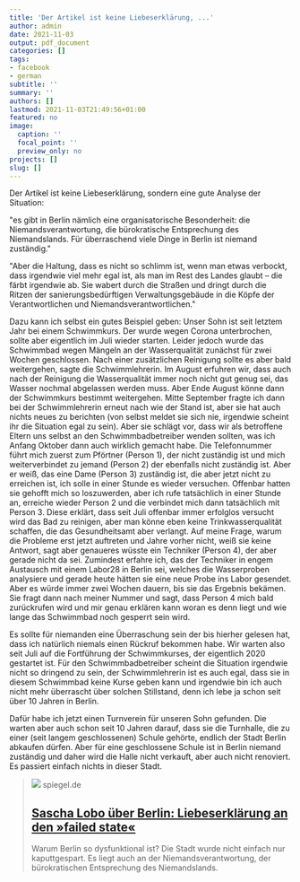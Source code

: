 ```yaml
---
title: 'Der Artikel ist keine Liebeserklärung, ...'
author: admin
date: 2021-11-03
output: pdf_document
categories: []
tags:
- facebook
- german
subtitle: ''
summary: ''
authors: []
lastmod: 2021-11-03T21:49:56+01:00
featured: no
image:
  caption: ''
  focal_point: ''
  preview_only: no
projects: []
slug: []
---
```

Der Artikel ist keine Liebeserklärung, sondern eine gute Analyse der Situation:

"es gibt in Berlin nämlich eine organisatorische Besonderheit: die Niemandsverantwortung, die bürokratische Entsprechung des Niemandslands. Für überraschend viele Dinge in Berlin ist niemand zuständig."

"Aber die Haltung, dass es nicht so schlimm ist, wenn man etwas verbockt, dass irgendwie viel mehr egal ist, als man im Rest des Landes glaubt – die färbt irgendwie ab. Sie wabert durch die Straßen und dringt durch die Ritzen der sanierungsbedürftigen Verwaltungsgebäude in die Köpfe der Verantwortlichen und Niemandsverantwortlichen."

Dazu kann ich selbst ein gutes Beispiel geben: Unser Sohn ist seit letztem Jahr bei einem Schwimmkurs. Der wurde wegen Corona unterbrochen, sollte aber eigentlich im Juli wieder starten. Leider jedoch wurde das Schwimmbad wegen Mängeln an der Wasserqualität zunächst für zwei Wochen geschlossen. Nach einer zusätzlichen Reinigung sollte es aber bald weitergehen, sagte die Schwimmlehrerin. Im August erfuhren wir, dass auch nach der Reinigung die Wasserqualität immer noch nicht gut genug sei, das Wasser nochmal abgelassen werden muss. Aber Ende August könne dann der Schwimmkurs bestimmt weitergehen. Mitte September fragte ich dann bei der Schwimmlehrerin erneut nach wie der Stand ist, aber sie hat auch nichts neues zu berichten (von selbst meldet sie sich nie, irgendwie scheint ihr die Situation egal zu sein). Aber sie schlägt vor, dass wir als betroffene Eltern uns selbst an den Schwimmbadbetreiber wenden sollten, was ich Anfang Oktober dann auch wirklich gemacht habe. Die Telefonnummer führt mich zuerst zum Pförtner (Person 1), der nicht zuständig ist und mich weiterverbindet zu jemand (Person 2) der ebenfalls nicht zuständig ist. Aber er weiß, das eine Dame (Person 3) zuständig ist, die aber jetzt nicht zu erreichen ist, ich solle in einer Stunde es wieder versuchen. Offenbar hatten sie gehofft mich so loszuwerden, aber ich rufe tatsächlich in einer Stunde an, erreiche wieder Person 2 und die verbindet mich dann tatsächlich mit Person 3. Diese erklärt, dass seit Juli offenbar immer erfolglos versucht wird das Bad zu reinigen, aber man könne eben keine Trinkwasserqualität schaffen, die das Gesundheitsamt aber verlangt. Auf meine Frage, warum die Probleme erst jetzt auftreten und Jahre vorher nicht, weiß sie keine Antwort, sagt aber genaueres wüsste ein Techniker (Person 4), der aber gerade nicht da sei. Zumindest erfahre ich, das der Techniker in engem Austausch mit einem Labor28 in Berlin sei, welches die Wasserproben analysiere und gerade heute hätten sie eine neue Probe ins Labor gesendet. Aber es würde immer zwei Wochen dauern, bis sie das Ergebnis bekämen. Sie fragt dann nach meiner Nummer und sagt, dass Person 4 mich bald zurückrufen wird und mir genau erklären kann woran es denn liegt und wie lange das Schwimmbad noch gesperrt sein wird. 

Es sollte für niemanden eine Überraschung sein der bis hierher gelesen hat, dass ich natürlich niemals einen Rückruf bekommen habe. Wir warten also seit Juli auf die Fortführung der Schwimmkurses, der eigentlich 2020 gestartet ist. Für den Schwimmbadbetreiber scheint die Situation irgendwie nicht so dringend zu sein, der Schwimmlehrerin ist es auch egal, dass sie in diesem Schwimmbad keine Kurse geben kann und irgendwie bin ich auch nicht mehr überrascht über solchen Stillstand, denn ich lebe ja schon seit über 10 Jahren in Berlin. 

Dafür habe ich jetzt einen Turnverein für unseren Sohn gefunden. Die warten aber auch schon seit 10 Jahren darauf, dass sie die Turnhalle, die zu einer (seit langem geschlossenen) Schule gehörte, endlich der Stadt Berlin abkaufen dürfen. Aber für eine geschlossene Schule ist in Berlin niemand zuständig und daher wird die Halle nicht verkauft, aber auch nicht renoviert. Es passiert einfach nichts in dieser Stadt.
> [![](https://cdn.prod.www.spiegel.de/images/300aae1a-0898-4c71-9437-7038f80891d4_w1280_r1.77_fpx37.5_fpy50.jpg)](https://www.spiegel.de/netzwelt/netzpolitik/berlin-liebeserklaerung-an-den-failed-state-kolumne-a-11e7f7fd-fd59-486a-9958-da19db476188)
> spiegel.de
> ## [Sascha Lobo über Berlin: Liebeserklärung an den »failed state«](https://www.spiegel.de/netzwelt/netzpolitik/berlin-liebeserklaerung-an-den-failed-state-kolumne-a-11e7f7fd-fd59-486a-9958-da19db476188)
>
>Warum Berlin so dysfunktional ist? Die Stadt wurde nicht einfach nur kaputtgespart. Es liegt auch an der Niemandsverantwortung, der bürokratischen Entsprechung des Niemandslands.

